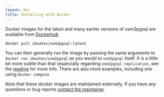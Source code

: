 ```yaml
---
layout: doc
title: Installing with Docker
---
```


Docker images for the latest and many earlier versions of osm2pgsql are available from
[Dockerhub](https://hub.docker.com/r/iboates/osm2pgsql)

```sh
docker pull iboates/osm2pgsql:latest
```

You can then generally run the image by passing the same arguments to `docker run iboates/osm2pgsql` as you would to
`osm2pgsql` itself. It is a little bit more subtle than that (especially regarding `osm2pgsql-replication`, see the
[readme](https://github.com/iboates/osm-utilities-docker/tree/master/osm2pgsql#usel) for more info. There are also more
examples, including one using `docker compose`

Note that these docker images are maintained externally. If you have any questions or bug reports [contact the
maintainer](https://github.com/iboates/osm-utilities-docker/issues).
